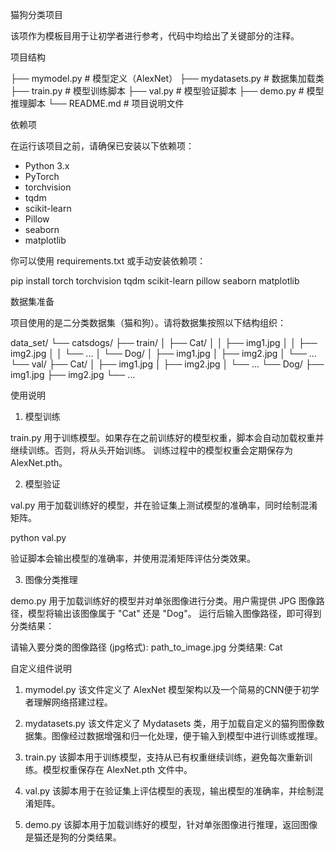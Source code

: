 
猫狗分类项目

该项作为模板目用于让初学者进行参考，代码中均给出了关键部分的注释。

项目结构

├── mymodel.py        # 模型定义（AlexNet）
├── mydatasets.py     # 数据集加载类
├── train.py          # 模型训练脚本
├── val.py            # 模型验证脚本
├── demo.py           # 模型推理脚本
└── README.md         # 项目说明文件

依赖项

在运行该项目之前，请确保已安装以下依赖项：

- Python 3.x
- PyTorch
- torchvision
- tqdm
- scikit-learn
- Pillow
- seaborn
- matplotlib

你可以使用 requirements.txt 或手动安装依赖项：

pip install torch torchvision tqdm scikit-learn pillow seaborn matplotlib

数据集准备

项目使用的是二分类数据集（猫和狗）。请将数据集按照以下结构组织：

data_set/
    └── catsdogs/
        ├── train/
        │   ├── Cat/
        │   │   ├── img1.jpg
        │   │   ├── img2.jpg
        │   │   └── ...
        │   └── Dog/
        │       ├── img1.jpg
        │       ├── img2.jpg
        │       └── ...
        └── val/
            ├── Cat/
            │   ├── img1.jpg
            │   ├── img2.jpg
            │   └── ...
            └── Dog/
                ├── img1.jpg
                ├── img2.jpg
                └── ...

使用说明

1. 模型训练

train.py 用于训练模型。如果存在之前训练好的模型权重，脚本会自动加载权重并继续训练。否则，将从头开始训练。
训练过程中的模型权重会定期保存为 AlexNet.pth。

2. 模型验证

val.py 用于加载训练好的模型，并在验证集上测试模型的准确率，同时绘制混淆矩阵。

python val.py

验证脚本会输出模型的准确率，并使用混淆矩阵评估分类效果。

3. 图像分类推理

demo.py 用于加载训练好的模型并对单张图像进行分类。用户需提供 JPG 图像路径，模型将输出该图像属于 "Cat" 还是 "Dog"。
运行后输入图像路径，即可得到分类结果：

请输入要分类的图像路径 (jpg格式): path_to_image.jpg
分类结果: Cat

自定义组件说明

1. mymodel.py
该文件定义了 AlexNet 模型架构以及一个简易的CNN便于初学者理解网络搭建过程。

2. mydatasets.py
该文件定义了 Mydatasets 类，用于加载自定义的猫狗图像数据集。图像经过数据增强和归一化处理，便于输入到模型中进行训练或推理。

3. train.py
该脚本用于训练模型，支持从已有权重继续训练，避免每次重新训练。模型权重保存在 AlexNet.pth 文件中。

4. val.py
该脚本用于在验证集上评估模型的表现，输出模型的准确率，并绘制混淆矩阵。

5. demo.py
该脚本用于加载训练好的模型，针对单张图像进行推理，返回图像是猫还是狗的分类结果。


